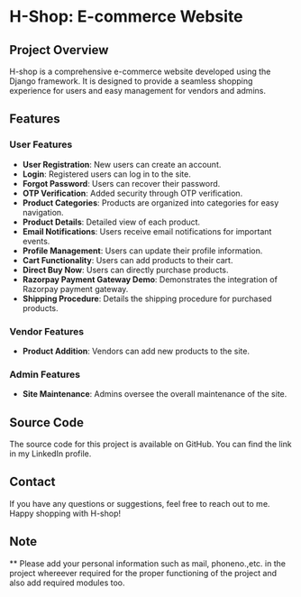 # H-Shop: E-commerce Website

## Project Overview

H-shop is a comprehensive e-commerce website developed using the Django framework. It is designed to provide a seamless shopping experience for users and easy management for vendors and admins.

## Features

### User Features

- **User Registration**: New users can create an account.
- **Login**: Registered users can log in to the site.
- **Forgot Password**: Users can recover their password.
- **OTP Verification**: Added security through OTP verification.
- **Product Categories**: Products are organized into categories for easy navigation.
- **Product Details**: Detailed view of each product.
- **Email Notifications**: Users receive email notifications for important events.
- **Profile Management**: Users can update their profile information.
- **Cart Functionality**: Users can add products to their cart.
- **Direct Buy Now**: Users can directly purchase products.
- **Razorpay Payment Gateway Demo**: Demonstrates the integration of Razorpay payment gateway.
- **Shipping Procedure**: Details the shipping procedure for purchased products.

### Vendor Features

- **Product Addition**: Vendors can add new products to the site.

### Admin Features

- **Site Maintenance**: Admins oversee the overall maintenance of the site.

## Source Code

The source code for this project is available on GitHub. You can find the link in my LinkedIn profile.

## Contact

If you have any questions or suggestions, feel free to reach out to me. Happy shopping with H-shop!

## Note

** Please add your personal information such as mail, phoneno.,etc. in the project whereever required for the proper functioning of the project and also add required modules too.
